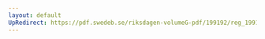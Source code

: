 ```yaml
---
layout: default
UpRedirect: https://pdf.swedeb.se/riksdagen-volumeG-pdf/199192/reg_199192/reg_199192_0669.pdf
---
```

